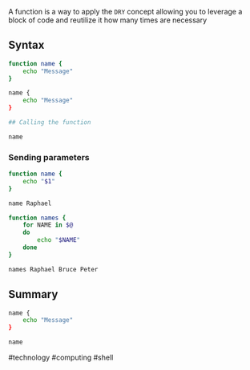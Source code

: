 
A function is a way to apply the `DRY` concept allowing you to leverage a block of code and reutilize it how many times are necessary

## Syntax

```bash
function name { 
	echo "Message" 
}

name { 
	echo "Message"
}	

## Calling the function

name
```

### Sending parameters

```bash
function name {
	echo "$1"
}

name Raphael

function names {
	for NAME in $@
	do
		echo "$NAME"
	done
}

names Raphael Bruce Peter
```

## Summary

```bash
name {
	echo "Message"
}

name
```
#technology #computing #shell 